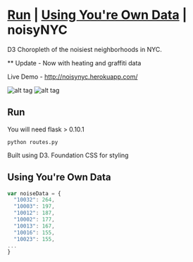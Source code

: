 **[Run](#run)** |
**[Using You're Own Data](#data)** |
noisyNYC
========

D3 Choropleth of the noisiest neighborhoods in NYC.

** Update - Now with heating and graffiti data

Live Demo - http://noisynyc.herokuapp.com/

![alt tag](http://i.imgur.com/cu2kPxx.jpg)
![alt tag](http://i.imgur.com/h5ilV4U.jpg)

## Run
You will need flask > 0.10.1
```
python routes.py
```
Built using D3. Foundation CSS for styling

## Using You're Own Data
``` .js
var noiseData = {
  "10032": 264,
  "10003": 197,
  "10012": 187,
  "10002": 177,
  "10013": 167,
  "10016": 155,
  "10023": 155,
...
}
```
